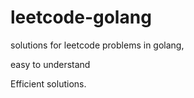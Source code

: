 # leetcode-golang

solutions for leetcode problems in golang,

easy to understand

Efficient solutions.
